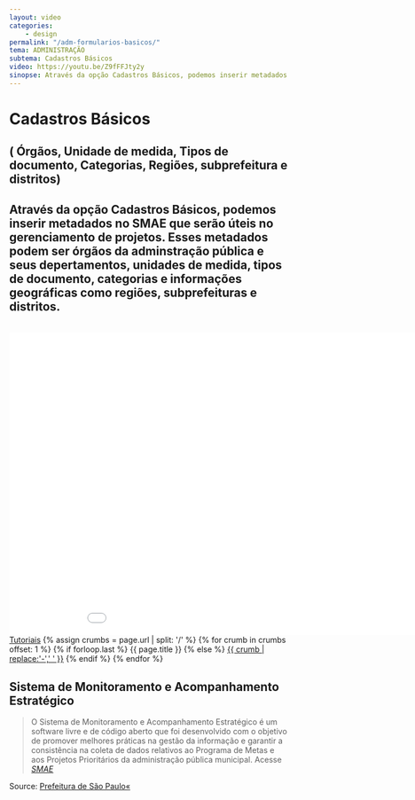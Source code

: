 ```yaml
---
layout: video
categories:
    - design
permalink: "/adm-formularios-basicos/"
tema: ADMINISTRAÇÃO
subtema: Cadastros Básicos
video: https://youtu.be/Z9fFFJty2y
sinopse: Através da opção Cadastros Básicos, podemos inserir metadados no SMAE que serão úteis no gerenciamento de projetos. Esses metadados podem ser órgãos da adminstração pública e seus depertamentos, unidades de medida, tipos de documento, categorias e informações geográficas como regiões, subprefeituras e distritos.
---
```


<!--Title-->

# Cadastros Básicos
## ( Órgãos, Unidade de medida, Tipos de documento, Categorias, Regiões, subprefeitura e distritos)

<!--Teaser-->

## Através da opção Cadastros Básicos, podemos inserir metadados no SMAE que serão úteis no gerenciamento de projetos. Esses metadados podem ser órgãos da adminstração pública e seus depertamentos, unidades de medida, tipos de documento, categorias e informações geográficas como regiões, subprefeituras e distritos.

<br>

<!--Video-->

<div class="flex-video"><iframe class="video-tutoras" width='970' height='546' src='{{ page.video }}' frameborder='0' allowfullscreen></iframe></div>

<!--Breadcrumbs-->


<nav class="breadcrumbs" id="breadcrumbs-tutoriais" role="menubar" aria-label="breadcrumbs">
  <a href="{{ site.url }}/tutoriais/">Tutoriais</a>
  {% assign crumbs = page.url | split: '/' %}
  {% for crumb in crumbs offset: 1 %}
    {% if forloop.last %}
      <a class="current">{{ page.title }}</a>
    {% else %}
      <a href="{{ site.url }}{{ site.baseurl }}{% assign crumb_limit = forloop.index | plus: 1 %}{% for crumb in crumbs limit: crumb_limit %}{{ crumb | append: '/' }}{% endfor %}">{{ crumb | replace:'-',' ' }}</a>
    {% endif %}
  {% endfor %}
</nav>



<!--more-->


## Sistema de Monitoramento e Acompanhamento Estratégico

> O Sistema de Monitoramento e Acompanhamento Estratégico é um software livre e de código aberto que foi desenvolvido com o objetivo de promover melhores práticas na gestão da informação e garantir a consistência na coleta de dados relativos ao Programa de Metas e aos Projetos Prioritários da administração pública municipal. Acesse <cite>[SMAE](https://smae.prefeitura.sp.fgv.br/login)</cite>



Source: [Prefeitura de São Paulo«](https://www.capital.sp.gov.br/)
